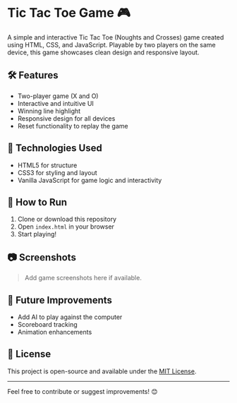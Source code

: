 # Tic Tac Toe Game 🎮

A simple and interactive Tic Tac Toe (Noughts and Crosses) game created using HTML, CSS, and JavaScript. Playable by two players on the same device, this game showcases clean design and responsive layout.

## 🛠️ Features
- Two-player game (X and O)
- Interactive and intuitive UI
- Winning line highlight
- Responsive design for all devices
- Reset functionality to replay the game

## 📁 Technologies Used
- HTML5 for structure
- CSS3 for styling and layout
- Vanilla JavaScript for game logic and interactivity

## 🚀 How to Run
1. Clone or download this repository
2. Open `index.html` in your browser
3. Start playing!

## 📷 Screenshots
> Add game screenshots here if available.

## 📌 Future Improvements
- Add AI to play against the computer
- Scoreboard tracking
- Animation enhancements

## 📄 License
This project is open-source and available under the [MIT License](LICENSE).

---

Feel free to contribute or suggest improvements! 😊
